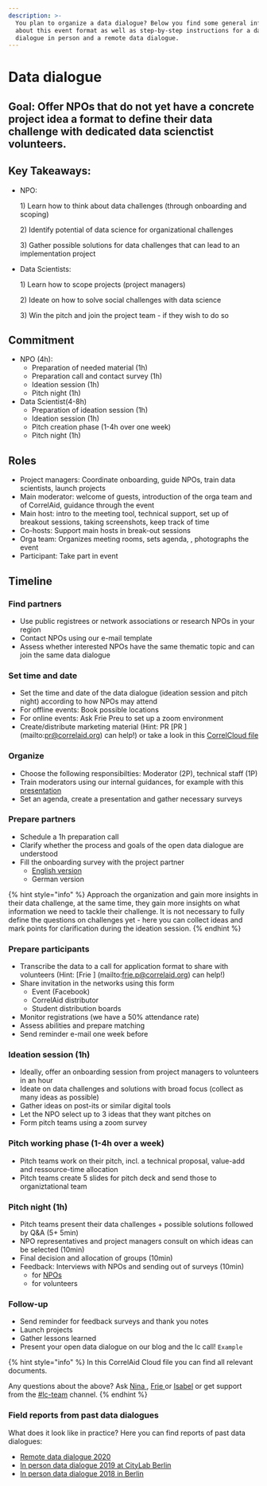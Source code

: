 ```yaml
---
description: >-
  You plan to organize a data dialogue? Below you find some general information
  about this event format as well as step-by-step instructions for a data
  dialogue in person and a remote data dialogue.
---
```


# Data dialogue

## Goal: Offer NPOs that do not yet have a concrete project idea a format to define their data challenge with dedicated data scienctist volunteers.

## Key Takeaways:

* NPO: 

  1\) Learn how to think about data challenges \(through onboarding and scoping\)

  2\) Identify potential of data science for organizational challenges

  3\) Gather possible solutions for data challenges that can lead to an implementation project

* Data Scientists:

  1\) Learn how to scope projects \(project managers\)

  2\) Ideate on how to solve social challenges with data science

  3\) Win the pitch and join the project team - if they wish to do so

## Commitment

* NPO \(4h\):
  * Preparation of needed material \(1h\)
  * Preparation call and contact survey \(1h\)
  * Ideation session \(1h\)
  * Pitch night \(1h\)
* Data Scientist\(4-8h\)
  * Preparation of ideation session \(1h\)
  * Ideation session \(1h\)
  * Pitch creation phase \(1-4h over one week\)
  * Pitch night \(1h\)

## Roles

* Project managers: Coordinate onboarding, guide NPOs, train data scientists, launch projects
* Main moderator: welcome of guests, introduction of the orga team and of CorrelAid, guidance through the event
* Main host: intro to the meeting tool, technical support, set up of breakout sessions, taking screenshots, keep track of time
* Co-hosts: Support main hosts in break-out sessions
* Orga team: Organizes meeting rooms, sets agenda, , photographs the event
* Participant: Take part in event

## Timeline

### Find partners

* Use public registrees or network associations or research NPOs in your region
* Contact NPOs using our e-mail template
* Assess whether interested NPOs have the same thematic topic and can join the same data dialogue

### Set time and date

* Set the time and date of the data dialogue \(ideation session and pitch night\) according to how NPOs may attend
* For offline events: Book possible locations
* For online events: Ask Frie Preu to set up a zoom environment
* Create/distribute marketing material \(Hint: PR \[PR \] \(mailto:pr@correlaid.org\) can help!\) or take a look in this [CorrelCloud file](https://correlcloud.org/index.php/s/BTyQ59t5JHfRMr5) 

### Organize

* Choose the following responsibilties: Moderator \(2P\), technical staff \(1P\)
* Train moderators using our internal guidances, for example with this [presentation](https://docs.google.com/presentation/d/1fM22bP0fVcKn98R4zB2Z8hhWup6XscoIJ-9L5i-bkBM/edit#slide=id.g884d5274fc_0_68)
* Set an agenda, create a presentation and gather necessary surveys

### Prepare partners

* Schedule a 1h preparation call
* Clarify whether the process and goals of the open data dialogue are understood
* Fill the onboarding survey with the project partner 
  * [English version](https://www.surveymonkey.de/r/correlaid_submit_project)
  * German version

{% hint style="info" %}
Approach the organization and gain more insights in their data challenge, at the same time, they gain more insights on what information we need to tackle their challenge. It is not necessary to fully define the questions on challenges yet - here you can collect ideas and mark points for clarification during the ideation session.
{% endhint %}

### Prepare participants

* Transcribe the data to a call for application format to share with volunteers \(Hint: \[Frie \] \(mailto:frie.p@correlaid.org\) can help!\)
* Share invitation in the networks using this form
  * Event \(Facebook\)
  * CorrelAid distributor
  * Student distribution boards
* Monitor registrations \(we have a 50% attendance rate\)
* Assess abilities and prepare matching
* Send reminder e-mail one week before

### Ideation session \(1h\)

* Ideally, offer an onboarding session from project managers to volunteers in an hour
* Ideate on data challenges and solutions with broad focus \(collect as many ideas as possible\)
* Gather ideas on post-its or similar digital tools
* Let the NPO select up to 3 ideas that they want pitches on
* Form pitch teams using a zoom survey

### Pitch working phase \(1-4h over a week\)

* Pitch teams work on their pitch, incl. a technical proposal, value-add and ressource-time allocation
* Pitch teams create 5 slides for pitch deck and send those to organiztational team

### Pitch night \(1h\)

* Pitch teams present their data challenges + possible solutions followed by Q&A \(5+ 5min\)
* NPO representatives and project managers consult on which ideas can be selected \(10min\)
* Final decision and allocation of groups \(10min\)
* Feedback: Interviews with NPOs and sending out of surveys \(10min\)
  * for [NPOs ](https://www.surveymonkey.de/r/correlaideventextern)
  * for volunteers

### Follow-up

* Send reminder for feedback surveys and thank you notes
* Launch projects 
* Gather lessons learned
* Present your open data dialogue on our blog and the lc call! `Example`

{% hint style="info" %}
In this CorrelAid Cloud file you can find all relevant documents.

Any questions about the above? Ask [Nina ](mailto:nina.h@correlaid.org), [Frie ](mailto:frie.p@correlaid.org)or [Isabel](mailto:isabel.w@correlaid.org) or get support from the [\#lc-team](https://correlaid.slack.com/archives/C7MR1UREE) channel.
{% endhint %}

### Field reports from past data dialogues

What does it look like in practice? Here you can find reports of past data dialogues:

* [Remote data dialogue 2020 ](https://correlaid.org/blog/datadialogue-berlin-online/)
* [In person data dialogue 2019 at CityLab Berlin](https://correlaid.org/en/blog/datendialog-europa/)
* [In person data dialogue 2018 in Berlin](https://correlaid.org/blog/datendialog-berlin/)


